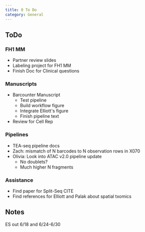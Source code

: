 ```yaml
---
title: 0 To Do 
category: General
---
```


## ToDo

### FH1 MM
- Partner review slides
- Labeling project for FH1 MM
- Finish Doc for Clinical questions

### Manuscripts
- Barcounter Manuscript
  - Test pipeline
  - Build workflow figure
  - Integrate Elliott's figure
  - Finish pipeline text
- Review for Cell Rep

### Pipelines
- TEA-seq pipeline docs
- Zach: mismatch of N barcodes to N observation rows in X070
- Olivia: Look into ATAC v2.0 pipeline update
  - No doublets?
  - Much higher N fragments

### Assistance
- Find paper for Split-Seq CITE
- Find references for Elliott and Palak about spatial txomics


## Notes

ES out 6/18 and 6/24-6/30

